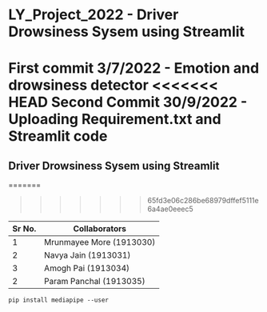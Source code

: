 ﻿# LY_Project_2022 - Driver Drowsiness Sysem using Streamlit
 
First commit 3/7/2022 - Emotion and drowsiness detector
<<<<<<< HEAD
Second Commit 30/9/2022 - Uploading Requirement.txt and Streamlit code
=======
 ## Driver Drowsiness Sysem using Streamlit
=======

>>>>>>> 65fd3e06c286be68979dffef5111e6a4ae0eeec5
 
 
| Sr No. | Collaborators |
| ----------- | ----------- |
| 1 | Mrunmayee More (1913030) |
| 2 | Navya Jain (1913031) |
| 3 | Amogh Pai (1913034) |
| 2 | Param Panchal (1913035) |


```
pip install mediapipe --user
```